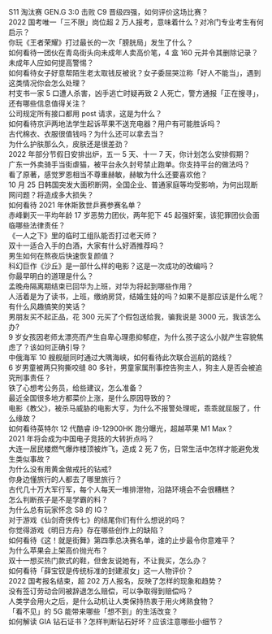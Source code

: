S11 淘汰赛 GEN.G 3:0 击败 C9 晋级四强，如何评价这场比赛？  
2022 国考唯一「三不限」岗位超 2 万人报考，意味着什么？对冷门专业考生有何启示？  
你玩《王者荣耀》打过最长的一次「膀胱局」发生了什么？  
如何看待一团伙在青岛街头向未成年人卖高价笔，4 盒 160 元并令其删除记录？未成年人应如何提高警惕？  
如何看待女子好意帮陌生老太取钱反被讹？女子委屈哭泣称「好人不能当」，遇到这类情况你会怎么处理？  
村支书一家 5 口遭人杀害，凶手逃亡时疑再致 2 人死亡，警方通报「正在搜寻」，还有哪些信息值得关注？  
公司规定所有接口都用 post 请求，这是为什么？  
如何看待京沪两地法学生起诉苹果不送充电器？用户有可能胜诉吗？  
古代棉衣、衣服很值钱吗？为什么还可以拿去当？  
为什么护肤那么久，皮肤还是很差劲？  
2022 年部分节假日安排出炉，五一 5 天、十一 7 天，你计划怎么安排假期？  
广东一外卖骑手当街虐猫，被平台永久封号禁止跑单。你支持平台的做法吗？  
看了原著，感觉罗恩相当不尊重赫敏，赫敏为什么还要喜欢他？  
10 月 25 日韩国突发大面积断网，全国企业、普通家庭等均受影响，为何出现断网问题？将造成多大损失？  
如何看待 2021 年休斯敦世乒赛参赛名单？  
赤峰剿灭一平均年龄 17 岁恶势力团伙，两年犯下 45 起强奸案，该犯罪团伙会面临哪些法律责任？  
《一人之下》里的临时工组队能否打过老天师？  
双十一适合入手的白酒，大家有什么好酒推荐吗？  
男生如何在熬夜后快速恢复颜值？  
科幻巨作《沙丘》是一部什么样的电影？这是一次成功的改编吗？  
你最早明白的道理是什么？  
孟晚舟隔离期结束已回华为上班，对华为将起到哪些作用？  
人活着是为了读书，上班，缴纳房贷，结婚生娃的吗？如果不是那应该是什么呢？  
有什么风趣搞笑的笑话？  
男朋友买不起正品，花 300 元买了个假包送给我，骗我说是 3000 元，我该怎么办?  
9 岁女孩因老师太漂亮而产生自卑心理患抑郁症，为什么孩子这么小就产生容貌焦虑了？该如何正确引导？  
中俄海军 10 艘舰艇同时通过大隅海峡，如何看待此次联合巡航的路线？  
6 岁男童被两只狗撕咬缝 80 多针，男童家属刑事控告狗主人，狗主人是否会被追究刑事责任？  
铁了心想考公务员，给些建议，怎么准备？  
最近全国很多地方都菜价上涨，是什么原因导致的？  
电影《教父》，被杀马威胁的电影大亨，为什么不报警处理呢，乖乖就屈服了，什么缘故？  
如何看待英特尔 12 代酷睿 i9-12900HK 跑分曝光，超越苹果 M1 Max？  
2021 年将会成为中国电子竞技的大转折点吗？  
大连一居民楼燃气爆炸楼顶被炸飞，造成 2 死 7 伤，日常生活中怎样才能避免发生类似事故？  
为什么没有用黄金做戒托的钻戒?  
你身边懂旅行的人都去了哪里旅行？  
古代几十万大军行军，每个人每天一堆排泄物，沿路环境会不会很糟糕？  
怎么判断孩子是不是学霸的料？  
为什么总有玩家怀念 S8 的 IG？  
对于游戏《仙剑奇侠传七》的结尾你们有什么想说的吗？  
你觉得游戏《明日方舟》存在哪些创作上的缺陷？  
如何看待《这！就是街舞》第四季总决赛名单，谁的止步最令你意难平？  
为什么苹果会上架高价抛光布？  
双十一想买热门款式的鞋，但舍友说她有，不让我买，怎么办？  
如何看待「薛宝钗是传统标准的封建淑女」这一人物评价？  
2022 国考报名结束，超 202 万人报名，反映了怎样的现象和趋势？  
没有签订劳动合同被辞退怎么赔偿，可以争取得到赔偿吗？  
人类学会用火之后，是什么动机让人类保持热衷于用火烤熟食物？  
「看不见」的 5G 能带来哪些「想不到」的生活改变？  
如何解读 GIA 钻石证书？怎样判断钻石好坏？应该注意哪些小细节？  
